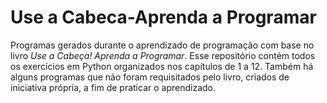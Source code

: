 # Use a Cabeca-Aprenda a Programar
 Programas gerados durante o aprendizado de programação com base no livro *Use a Cabeça! Aprenda a Programar*.
 Esse repositório contém todos os exercícios em Python organizados nos capítulos de 1 a 12. Também há alguns programas que não foram requisitados pelo livro, criados de iniciativa própria, a fim de praticar o aprendizado. 

